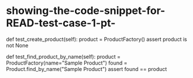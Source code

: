 # showing-the-code-snippet-for-READ-test-case-1-pt-
def test_create_product(self):
    product = ProductFactory()
    assert product is not None

def test_find_product_by_name(self):
    product = ProductFactory(name="Sample Product")
    found = Product.find_by_name("Sample Product")
    assert found == product
